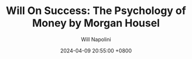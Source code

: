 ---
title: "Will On Success: The Psychology of Money by Morgan Housel"
author: Will Napolini
date: 2024-04-09 20:55:00 +0800
categories: [Mindset, Book-summaries]
tags:
  [
    the-psychology-of-money,
    morgan-housel,
    psychology-of-money,
    money-management,
    personal-finance,
    financial-literacy,
    investing,
    wealth-building,
    behavioral-economics,
    money-mindset,
    financial-planning,
    wealth-management,
    personal-growth,
    investing-strategies,
    financial-decision-making,
    saving-money,
    money-habits,
    money-psychology,
    financial-success
  ]
image: https://pbs.twimg.com/media/GO2Fk42XcAAzgzz?format=jpg&name=large
alt: "Will On Success: The Psychology of Money by Morgan Housel"
fallback:
  - 
  # Replace with the URL of your backup image
  -
  # Replace with the URL of your backup image
---